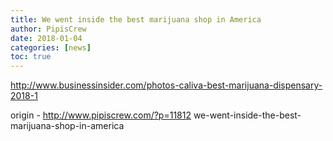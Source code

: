 ```yaml
---
title: We went inside the best marijuana shop in America
author: PipisCrew
date: 2018-01-04
categories: [news]
toc: true
---
```


http://www.businessinsider.com/photos-caliva-best-marijuana-dispensary-2018-1

origin - http://www.pipiscrew.com/?p=11812 we-went-inside-the-best-marijuana-shop-in-america